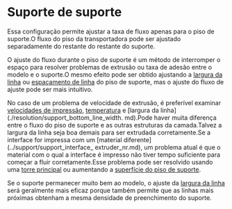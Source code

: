 Suporte de suporte
====
Essa configuração permite ajustar a taxa de fluxo apenas para o piso de suporte.O fluxo do piso da transportadora pode ser ajustado separadamente do restante do restante do suporte.

O ajuste do fluxo durante o piso de suporte é um método de interromper o espaço para resolver problemas de extrusão ou taxa de adesão entre o modelo e o suporte.O mesmo efeito pode ser obtido ajustando a [largura da linha](../resolução/support_bottom_line_width.md) ou [espaçamento de linha](../support/support_bottom_line_distance.md) do piso de suporte, mas o ajuste do fluxo de ajuste pode ser mais intuitivo.

No caso de um problema de velocidade de extrusão, é preferível examinar [velocidades de impressão](../speed/speed_support_bottom.md), [temperatura](material_print_temperature.md) e [largura da linha](./resolution/support_bottom_line_width. md).Pode haver muita diferença entre o fluxo do piso de suporte e as outras estruturas da camada.Talvez a largura da linha seja boa demais para ser extrudada corretamente.Se a interface for impressa com um [material diferente](../support/support_interface_ extruder_nr.md), um problema atual é que o material com o qual a interface é impresso não tiver tempo suficiente para começar a fluir corretamente.Esse problema pode ser resolvido usando uma [torre principal](../dual/prime_tower_enable.md) ou aumentando a [superfície do piso de suporte](../support/support_bottom_offset.md).

Se o suporte permanecer muito bem ao modelo, o ajuste da [largura da linha](../Resolução/Support_Bottom_Line_Width.m) será geralmente mais eficaz porque também permite que as linhas mais próximas obtenham a mesma densidade de preenchimento do suporte.